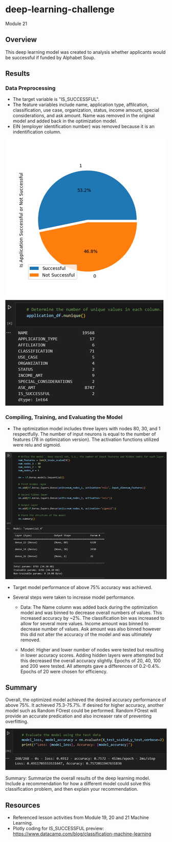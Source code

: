 # deep-learning-challenge
Module 21

## Overview ##
This deep learning model was created to analysis whether applicants would be successful if funded by Alphabet Soup.

## Results ##

### Data Preprocessing ###

* The target variable is "IS_SUCCESSFUL". 
* The feature variables include name, application type, affilcation, classification, use case, organization, status, income amount, special considerations, and ask amount. Name was removed in the original model and added back in the optimization model. 
* EIN (employer identification number) was removed because it is an indentification column.

![Screenshot](Images/opt_success_pie.png) ![Screenshot](Images/opt_values.png)

### Compiling, Training, and Evaluating the Model ###

* The optimization model includes three layers with nodes 80, 30, and 1 respectfully. The number of input neurons is equal to the number of features (78 in optimization version). The activation functions utilized were relu and sigmoid.

![Screenshot](Images/opt_model.png)

* Target model performance of above 75% accuracy was achieved. 

* Several steps were taken to increase model performance.
    * Data: The Name column was added back during the optimization model and was binned to decrease overall numbers of values. This increased accuracy by ~2%. The classification bin was increased to allow for several more values. Income amount was binned to decrease number of values. Ask amount was also binned however this did not alter the accuracy of the model and was ultimately removed.

    * Model: Higher and lower number of nodes were tested but resulting in lower accuracy scores. Adding hidden layers were attempted but this decreased the overall accuracy slightly. Epochs of 20, 40, 100 and 200 were tested. All attempts gave a differences of 0.2-0.4%. Epochs of 20 were chosen for efficiency.

## Summary ##
Overall, the optimized model achieved the desired accuracy performance of above 75%. It achieved 75.3-75.7%. If desired for higher accuracy, another model such as Random FOrest could be performed. Random FOrest will provide an accurate predication and also increaser rate of preventing overfitting.

![Screenshot](Images/opt_results.png)

Summary: Summarize the overall results of the deep learning model. Include a recommendation for how a different model could solve this classification problem, and then explain your recommendation.


## Resources ##
* Referenced lesson activities from Module 19, 20 and 21 Machine Learning.
* Plotly coding for IS_SUCCESSFUL preview: https://www.datacamp.com/blog/classification-machine-learning
